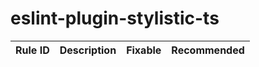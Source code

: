 # eslint-plugin-stylistic-ts

| Rule ID | Description | Fixable | Recommended |
| --- | --- | --- | --- |